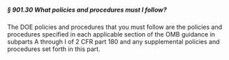 ##### § 901.30 What policies and procedures must I follow? #####

The DOE policies and procedures that you must follow are the policies and procedures specified in each applicable section of the OMB guidance in subparts A through I of 2 CFR part 180 and any supplemental policies and procedures set forth in this part.